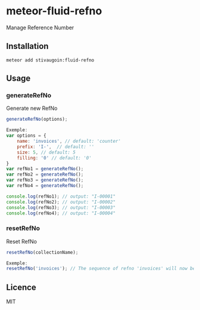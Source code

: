 # meteor-fluid-refno
Manage Reference Number

## Installation

```
meteor add stivaugoin:fluid-refno
```

## Usage
### generateRefNo
Generate new RefNo
``` js
generateRefNo(options);

Exemple:
var options = {
	name: 'invoices', // default: 'counter'
	prefix: 'I-',  // default: ''
	size: 5, // default: 5
	filling: '0' // default: '0'
}
var refNo1 = generateRefNo();
var refNo2 = generateRefNo();
var refNo3 = generateRefNo();
var refNo4 = generateRefNo();

console.log(refNo1); // output: "I-00001"
console.log(refNo2); // output: "I-00002"
console.log(refNo3); // output: "I-00003"
console.log(refNo4); // output: "I-00004"
```

### resetRefNo
Reset RefNo
``` js
resetRefNo(collectionName);

Exemple:
resetRefNo('invoices'); // The sequence of refno 'invoices' will now be 1.
```

## Licence
MIT
